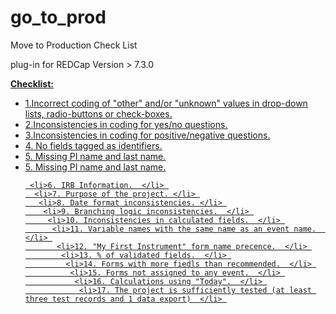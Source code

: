 # go_to_prod


Move to Production Check List

plug-in for REDCap Version > 7.3.0


<strong><u>Checklist:<u/></strong>


<ul>
  <li>1.Incorrect coding of "other" and/or "unknown" values in drop-down lists, radio-buttons or check-boxes.</li>
  <li>2.Inconsistencies in coding for yes/no questions.</li>
  <li>3.Inconsistencies in coding for positive/negative questions. </li>
    <li>4. No fields tagged as identifiers.</li>
    <li>5. Missing PI name and last name.  </li>  
   <li>5. Missing PI name and last name.  </li> 
    
     <li>6. IRB Information.  </li> 
      <li>7. Purpose of the project. </li> 
       <li>8. Date format inconsistencies. </li> 
        <li>9. Branching logic inconsistencies.  </li> 
         <li>10. Inconsistencies in calculated fields.  </li> 
          <li>11. Variable names with the same name as an event name.  </li> 
           <li>12. "My First Instrument" form name precence.  </li> 
            <li>13. % of validated fields.  </li> 
             <li>14. Forms with more fiedls than recommended.  </li> 
              <li>15. Forms not assigned to any event.  </li> 
               <li>16. Calculations using "Today".  </li> 
                <li>17. The project is sufficiently tested (at least three test records and 1 data export)  </li> 
  
  
</ul>
